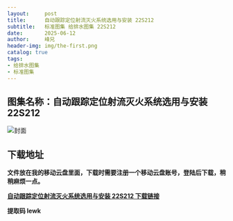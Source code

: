 ```yaml
---
layout:     post
title:      自动跟踪定位射流灭火系统选用与安装 22S212
subtitle:   标准图集 给排水图集 22S212
date:       2025-06-12
author:     峰兄
header-img: img/the-first.png
catalog: true
tags:
- 给排水图集
- 标准图集
---
```

## 图集名称：自动跟踪定位射流灭火系统选用与安装 22S212
![封面](https://pic1.imgdb.cn/item/684ba8c758cb8da5c84980d9.jpg)


## 下载地址 ##
**文件放在我的移动云盘里面，下载时需要注册一个移动云盘账号，登陆后下载，稍稍麻烦一点。**  
  
[**自动跟踪定位射流灭火系统选用与安装 22S212 下载链接**](https://caiyun.139.com/w/i/2nQQSwFpub2sr)


**提取码 lewk**


